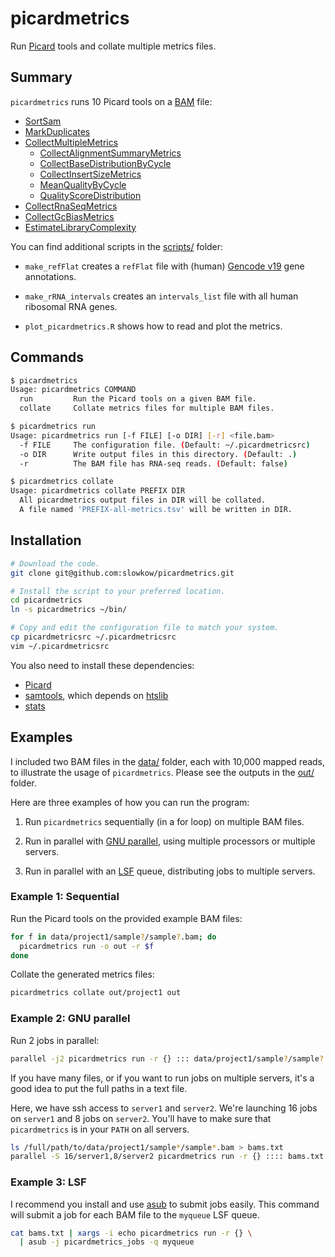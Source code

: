 # picardmetrics

Run [Picard] tools and collate multiple metrics files.

## Summary

`picardmetrics` runs 10 Picard tools on a [BAM] file:

  -   [SortSam]
  -   [MarkDuplicates]
  -   [CollectMultipleMetrics]
      -   [CollectAlignmentSummaryMetrics]
      -   [CollectBaseDistributionByCycle]
      -   [CollectInsertSizeMetrics]
      -   [MeanQualityByCycle]
      -   [QualityScoreDistribution]
  -   [CollectRnaSeqMetrics]
  -   [CollectGcBiasMetrics]
  -   [EstimateLibraryComplexity]

You can find additional scripts in the [scripts/][scripts] folder:

  -   `make_refFlat` creates a `refFlat` file with (human) [Gencode
      v19][Gencode19] gene annotations.

  -   `make_rRNA_intervals` creates an `intervals_list` file with all human
      ribosomal RNA genes.

  -   `plot_picardmetrics.R` shows how to read and plot the metrics.

## Commands

```bash
$ picardmetrics
Usage: picardmetrics COMMAND
  run         Run the Picard tools on a given BAM file.
  collate     Collate metrics files for multiple BAM files.

$ picardmetrics run
Usage: picardmetrics run [-f FILE] [-o DIR] [-r] <file.bam>
  -f FILE     The configuration file. (Default: ~/.picardmetricsrc)
  -o DIR      Write output files in this directory. (Default: .)
  -r          The BAM file has RNA-seq reads. (Default: false)

$ picardmetrics collate
Usage: picardmetrics collate PREFIX DIR
  All picardmetrics output files in DIR will be collated.
  A file named 'PREFIX-all-metrics.tsv' will be written in DIR.
```

## Installation

```bash
# Download the code.
git clone git@github.com:slowkow/picardmetrics.git

# Install the script to your preferred location.
cd picardmetrics
ln -s picardmetrics ~/bin/

# Copy and edit the configuration file to match your system.
cp picardmetricsrc ~/.picardmetricsrc
vim ~/.picardmetricsrc
```

You also need to install these dependencies:

-   [Picard]
-   [samtools], which depends on [htslib]
-   [stats]

## Examples

I included two BAM files in the [data/][data] folder, each with 10,000 mapped
reads, to illustrate the usage of `picardmetrics`. Please see the outputs in
the [out/][out] folder.

Here are three examples of how you can run the program:

1. Run `picardmetrics` sequentially (in a for loop) on multiple BAM files.

2. Run in parallel with [GNU parallel][parallel], using multiple processors or
   multiple servers.

3. Run in parallel with an [LSF] queue, distributing jobs to multiple servers.

### Example 1: Sequential

Run the Picard tools on the provided example BAM files:

```bash
for f in data/project1/sample?/sample?.bam; do
  picardmetrics run -o out -r $f
done
```

Collate the generated metrics files:

```bash
picardmetrics collate out/project1 out
```

### Example 2: GNU parallel

Run 2 jobs in parallel:

```bash
parallel -j2 picardmetrics run -r {} ::: data/project1/sample?/sample?.bam
```

If you have many files, or if you want to run jobs on multiple servers, it's
a good idea to put the full paths in a text file.

Here, we have ssh access to `server1` and `server2`. We're launching 16 jobs
on `server1` and 8 jobs on `server2`. You'll have to make sure that
`picardmetrics` is in your `PATH` on all servers.

```bash
ls /full/path/to/data/project1/sample*/sample*.bam > bams.txt
parallel -S 16/server1,8/server2 picardmetrics run -r {} :::: bams.txt
```

### Example 3: LSF

I recommend you install and use [asub] to submit jobs easily. This command
will submit a job for each BAM file to the `myqueue` LSF queue.

```bash
cat bams.txt | xargs -i echo picardmetrics run -r {} \
  | asub -j picardmetrics_jobs -q myqueue
```

[Picard]: https://broadinstitute.github.io/picard/
[samtools]: https://github.com/samtools/samtools
[htslib]: https://github.com/samtools/htslib
[stats]: https://github.com/arq5x/filo
[Picard]: https://broadinstitute.github.io/picard/
[BAM]: http://samtools.github.io/hts-specs/SAMv1.pdf
[parallel]: https://www.gnu.org/software/parallel/parallel_tutorial.html
[LSF]: http://www.vub.ac.be/BFUCC/LSF/
[Gencode19]: http://www.gencodegenes.org/releases/19.html
[asub]: https://github.com/lh3/asub
[scripts]: https://github.com/slowkow/picardmetrics/tree/master/scripts
[data]: https://github.com/slowkow/picardmetrics/tree/master/data
[out]: https://github.com/slowkow/picardmetrics/tree/master/out

[SortSam]: https://broadinstitute.github.io/picard/command-line-overview.html#SortSam
[MarkDuplicates]: https://broadinstitute.github.io/picard/command-line-overview.html#MarkDuplicates
[CollectMultipleMetrics]: https://broadinstitute.github.io/picard/command-line-overview.html#CollectMultipleMetrics
[CollectAlignmentSummaryMetrics]: https://broadinstitute.github.io/picard/command-line-overview.html#CollectAlignmentSummaryMetrics
[CollectBaseDistributionByCycle]: https://broadinstitute.github.io/picard/command-line-overview.html#CollectBaseDistributionByCycle
[CollectInsertSizeMetrics]: https://broadinstitute.github.io/picard/command-line-overview.html#CollectInsertSizeMetrics
[MeanQualityByCycle]: https://broadinstitute.github.io/picard/command-line-overview.html#MeanQualityByCycle
[QualityScoreDistribution]: https://broadinstitute.github.io/picard/command-line-overview.html#QualityScoreDistribution
[CollectRnaSeqMetrics]: https://broadinstitute.github.io/picard/command-line-overview.html#CollectRnaSeqMetrics
[CollectGcBiasMetrics]: https://broadinstitute.github.io/picard/command-line-overview.html#CollectGcBiasMetrics
[EstimateLibraryComplexity]: https://broadinstitute.github.io/picard/command-line-overview.html#EstimateLibraryComplexity


